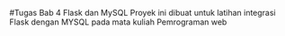 #Tugas Bab 4 Flask dan MySQL
Proyek ini dibuat untuk latihan integrasi Flask dengan MYSQL pada mata kuliah Pemrograman web
